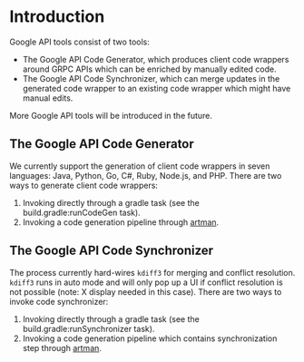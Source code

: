 # Introduction

Google API tools consist of two tools:

- The Google API Code Generator, which produces client code wrappers around GRPC
  APIs which can be enriched by manually edited code.
- The Google API Code Synchronizer, which can merge updates in the generated
  code wrapper to an existing code wrapper which might have manual edits.

More Google API tools will be introduced in the future.

## The Google API Code Generator

We currently support the generation of client code wrappers in seven languages:
Java, Python, Go, C#, Ruby, Node.js, and PHP. There are two ways to generate client
code wrappers:

1. Invoking directly through a gradle task (see the build.gradle:runCodeGen task).
2. Invoking a code generation pipeline through
   [artman]( https://github.com/googleapis/artman#usage ).

## The Google API Code Synchronizer

The process currently hard-wires `kdiff3` for merging and conflict resolution.
`kdiff3` runs in auto mode and will only pop up a UI if conflict resolution is
not possible (note: X display needed in this case). There are two ways to invoke
code synchronizer:

1. Invoking directly through a gradle task (see the build.gradle:runSynchronizer
   task).
2. Invoking a code generation pipeline which contains synchronization step
   through [artman](https://github.com/googleapis/artman/blob/master/USAGE.rst).
